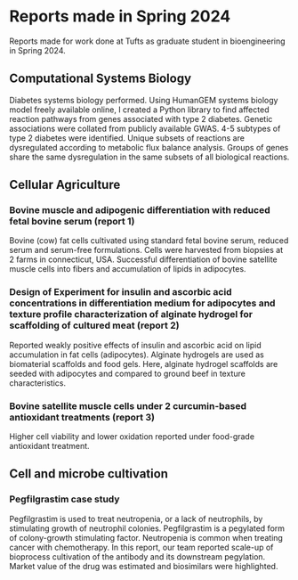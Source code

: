 # Reports made in Spring 2024
Reports made for work done at Tufts as graduate student in bioengineering in Spring 2024.

## Computational Systems Biology
Diabetes systems biology performed. Using HumanGEM systems biology model freely available online, I created a Python library to find affected reaction pathways from genes associated with type 2 diabetes. Genetic associations were collated from publicly available GWAS. 4-5 subtypes of type 2 diabetes were identified. Unique subsets of reactions are dysregulated according to metabolic flux balance analysis. Groups of genes share the same dysregulation in the same subsets of all biological reactions.

## Cellular Agriculture
### Bovine muscle and adipogenic differentiation with reduced fetal bovine serum (report 1)
Bovine (cow) fat cells cultivated using standard fetal bovine serum, reduced serum and serum-free formulations. Cells were harvested from biopsies at 2 farms in connecticut, USA. Successful differentiation of bovine satellite muscle cells into fibers and accumulation of lipids in adipocytes.

### Design of Experiment for insulin and ascorbic acid concentrations in differentiation medium for adipocytes and texture profile characterization of alginate hydrogel for scaffolding of cultured meat (report 2)
Reported weakly positive effects of insulin and ascorbic acid on lipid accumulation in fat cells (adipocytes). Alginate hydrogels are used as biomaterial scaffolds and food gels. Here, alginate hydrogel scaffolds are seeded with adipocytes and compared to ground beef in texture characteristics.

### Bovine satellite muscle cells under 2 curcumin-based antioxidant treatments (report 3)
Higher cell viability and lower oxidation reported under food-grade antioxidant treatment.

## Cell and microbe cultivation
### Pegfilgrastim case study
Pegfilgrastim is used to treat neutropenia, or a lack of neutrophils, by stimulating growth of neutrophil colonies. Pegfilgrastim is a pegylated form of colony-growth stimulating factor. Neutropenia is common when treating cancer with chemotherapy. In this report, our team reported scale-up of bioprocess cultivation of the antibody and its downstream pegylation. Market value of the drug was estimated and biosimilars were highlighted.
